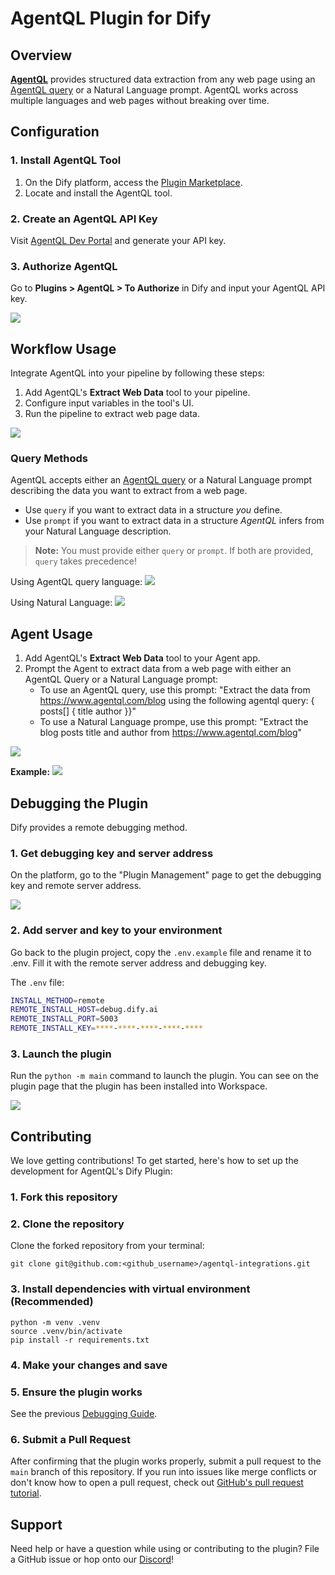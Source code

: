 # AgentQL Plugin for Dify

## Overview

**[AgentQL](https://agentql.com)** provides structured data extraction from any web page using an [AgentQL query](https://docs.agentql.com/concepts/query-language) or a Natural Language prompt. AgentQL works across multiple languages and web pages without breaking over time.

## Configuration

### 1. Install AgentQL Tool

1. On the Dify platform, access the [Plugin Marketplace](https://docs.dify.ai/plugins/quick-start/install-plugins#marketplace).
2. Locate and install the AgentQL tool.

### 2. Create an AgentQL API Key

Visit [AgentQL Dev Portal](https://dev.agentql.com/) and generate your API key.

### 3. Authorize AgentQL

Go to **Plugins > AgentQL > To Authorize** in Dify and input your AgentQL API key.

![](./_assets/authorization.png)

## Workflow Usage

Integrate AgentQL into your pipeline by following these steps:

1. Add AgentQL's **Extract Web Data** tool to your pipeline.
2. Configure input variables in the tool's UI.
3. Run the pipeline to extract web page data.

![](./_assets/workflow.png)

### Query Methods

AgentQL accepts either an [AgentQL query](https://docs.agentql.com/concepts/query-language) or a Natural Language prompt describing the data you want to extract from a web page.

- Use `query` if you want to extract data in a structure _you_ define.
- Use `prompt` if you want to extract data in a structure _AgentQL_ infers from your Natural Language description.

> **Note:** You must provide either `query` or `prompt`. If both are provided, `query` takes precedence!

Using AgentQL query language:
![](./_assets/workflow_ql.png)

Using Natural Language:
![](./_assets/workflow_nl.png)

## Agent Usage

1. Add AgentQL's **Extract Web Data** tool to your Agent app.
2. Prompt the Agent to extract data from a web page with either an AgentQL Query or a Natural Language prompt:
   - To use an AgentQL query, use this prompt: "Extract the data from https://www.agentql.com/blog using the following agentql query: { posts[] { title author }}"
   - To use a Natural Language prompe, use this prompt: "Extract the blog posts title and author from https://www.agentql.com/blog"

![](./_assets/agent_apps.png)

**Example:**
![](./_assets/agent_apps_nl.png)

## Debugging the Plugin

Dify provides a remote debugging method.

### 1. Get debugging key and server address

On the platform, go to the "Plugin Management" page to get the debugging key and remote server address.

![](./_assets/debug.webp)

### 2. Add server and key to your environment

Go back to the plugin project, copy the `.env.example` file and rename it to .env. Fill it with the remote server address and debugging key.

The `.env` file:

```bash
INSTALL_METHOD=remote
REMOTE_INSTALL_HOST=debug.dify.ai
REMOTE_INSTALL_PORT=5003
REMOTE_INSTALL_KEY=****-****-****-****-****
```

### 3. Launch the plugin

Run the `python -m main` command to launch the plugin. You can see on the plugin page that the plugin has been installed into Workspace.

![](./_assets/debug_agentql.png)

## Contributing

We love getting contributions! To get started, here's how to set up the development for AgentQL's Dify Plugin:

### 1. Fork this repository

### 2. Clone the repository

Clone the forked repository from your terminal:

```shell
git clone git@github.com:<github_username>/agentql-integrations.git
```

### 3. Install dependencies with virtual environment (Recommended)

```shell
python -m venv .venv
source .venv/bin/activate
pip install -r requirements.txt
```

### 4. Make your changes and save

### 5. Ensure the plugin works

See the previous [Debugging Guide](#debugging-the-plugin).

### 6. Submit a Pull Request

After confirming that the plugin works properly, submit a pull request to the `main` branch of this repository. If you run into issues like merge conflicts or don't know how to open a pull request, check out [GitHub's pull request tutorial](https://docs.github.com/en/pull-requests/collaborating-with-pull-requests).

## Support

Need help or have a question while using or contributing to the plugin? File a GitHub issue or hop onto our [Discord](https://discord.com/invite/agentql)!

